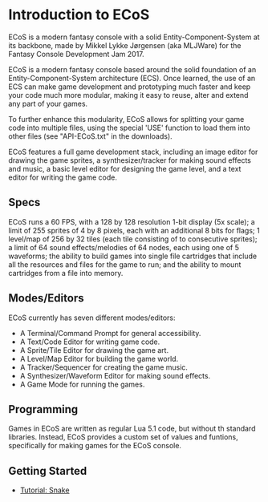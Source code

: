 # Introduction to ECoS

ECoS is a modern fantasy console with a solid Entity-Component-System
 at its backbone, made by Mikkel Lykke Jørgensen (aka MLJWare) for the 
Fantasy Console Development Jam 2017.

ECoS is a modern fantasy console based around the solid foundation of
 an Entity-Component-System architecture (ECS). Once learned, the use of
 an ECS can make game development and prototyping much faster and keep 
your code much more modular, making it easy to reuse, alter and extend 
any part of your games.

To further enhance this modularity, ECoS allows for splitting your 
game code into multiple files, using the special 'USE' function to load 
them into other files (see "API-ECoS.txt" in the downloads).

ECoS features a full game development stack, including an image 
editor for drawing the game sprites, a synthesizer/tracker for making 
sound effects and music, a basic level editor for designing the game 
level, and a text editor for writing the game code.

## ​Specs

ECoS runs a 60 FPS, with a 128 by 128 resolution 1-bit display (5x 
scale); a limit of 255 sprites of 4 by 8 pixels, each with an additional
 8 bits for flags; 1 level/map of 256 by 32 tiles (each tile consisting 
of to consecutive sprites); a limit of 64 sound effects/melodies of 64 
nodes, each using one of 5 waveforms; the ability to build games into 
single file cartridges that include all the resources and files for the 
game to run; and the ability to mount cartridges from a file into 
memory.

## Modes/Editors

ECoS currently has seven different modes/editors:
* A Terminal/Command Prompt for general accessibility.
* A Text/Code Editor for writing game code.
* A Sprite/Tile Editor for drawing the game art.
* A Level/Map Editor for building the game world.
* A Tracker/Sequencer for creating the game music.
* A Synthesizer/Waveform Editor for making sound effects.
* A Game Mode for running the games.

## Programming

Games in ECoS are written as regular Lua 5.1 code, but without th 
standard libraries. Instead, ECoS provides a custom set of values and 
funtions, specifically for making games for the ECoS console.

## Getting Started

* [Tutorial: Snake](./tutorial/Snake.md)